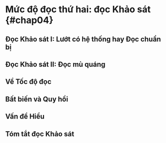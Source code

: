 
# Mức độ đọc thứ hai: đọc Khảo sát {#chap04}

## Đọc Khảo sát I: Lướt có hệ thống hay Đọc chuẩn bị

## Đọc Khảo sát II: Đọc mù quáng

## Về Tốc độ đọc

## Bất biến và Quy hồi

## Vấn đề Hiểu

## Tóm tắt đọc Khảo sát

